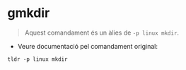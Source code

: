 # gmkdir

> Aquest comandament és un àlies de `-p linux mkdir`.

- Veure documentació pel comandament original:

`tldr -p linux mkdir`
